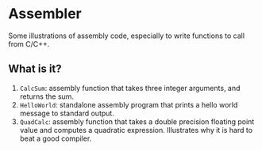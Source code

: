 # Assembler

Some illustrations of assembly code, especially to write functions to call
from C/C++.

## What is it?

  1. `CalcSum`: assembly function that takes three integer arguments, and
    returns the sum.
  1. `HelloWorld`: standalone assembly program that prints a hello world
    message to standard output.
  1. `QuadCalc`: assembly function that takes a double precision floating
    point value and computes a quadratic expression.  Illustrates why it is
    hard to beat a good compiler.
